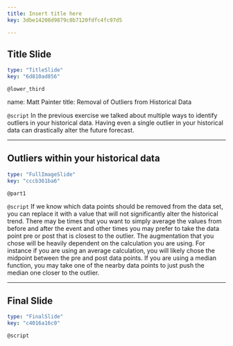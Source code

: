 ```yaml
---
title: Insert title here
key: 3dbe14208d9879c8b7120fdfc4fc97d5

---
```

## Title Slide

```yaml
type: "TitleSlide"
key: "6d810ad856"
```

`@lower_third`

name: Matt Painter
title: Removal of Outliers from Historical Data


`@script`
In the previous exercise we talked about multiple ways to identify outliers in your historical data.  Having even a single outlier in your historical data can drastically alter the future forecast.


---
## Outliers within your historical data

```yaml
type: "FullImageSlide"
key: "cccb361ba6"
```

`@part1`



`@script`
If we know which data points should be removed from the data set, you can replace it with a value that will not significantly alter the historical trend.  There may be times that you want to simply average the values from before and after the event and other times you may prefer to take the data point pre or post that is closest to the outlier.  The augmentation that you chose will be heavily dependent on the calculation you are using.  For instance if you are using an average calculation, you will likely chose the midpoint between the pre and post data points.  If you are using a median function, you may take one of the nearby data points to just push the median one closer to the outlier.


---
## Final Slide

```yaml
type: "FinalSlide"
key: "c4016a16c0"
```

`@script`


